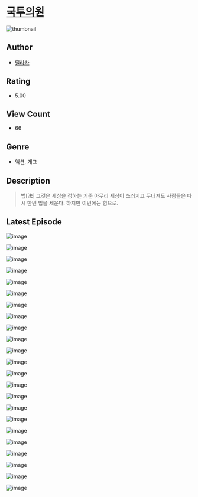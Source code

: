 # [국투의원](https://comic.naver.com/challenge/list?titleId=810712)
![thumbnail](https://image-comic.pstatic.net/user_contents_data/challenge_comic/2023/05/24/352226/upload_7364287416416678245_480x623.jpeg)

## Author
- [릴라차](https://comic.naver.com/artistTitle?id=352226)

## Rating
- 5.00

## View Count
- 66

## Genre
- 액션, 개그

## Description
> 법[法] 그것은 세상을 정하는 기준 아무리 세상이 쓰러지고 무너져도 사람들은 다시 한번 법을 세운다. 하지만 이번에는 힘으로.


## Latest Episode
![image](https://image-comic.pstatic.net/user_contents_data/challenge_comic/2023/05/24/352226/upload_3618133443137922615.jpeg)

![image](https://image-comic.pstatic.net/user_contents_data/challenge_comic/2023/05/24/352226/upload_3472947322096279909.jpeg)

![image](https://image-comic.pstatic.net/user_contents_data/challenge_comic/2023/05/24/352226/upload_7076393276004262758.jpeg)

![image](https://image-comic.pstatic.net/user_contents_data/challenge_comic/2023/05/24/352226/upload_3546637712429901111.jpeg)

![image](https://image-comic.pstatic.net/user_contents_data/challenge_comic/2023/05/24/352226/upload_3617575998594823225.jpeg)

![image](https://image-comic.pstatic.net/user_contents_data/challenge_comic/2023/05/24/352226/upload_3991427751157785187.jpeg)

![image](https://image-comic.pstatic.net/user_contents_data/challenge_comic/2023/05/24/352226/upload_3775199790773854772.jpeg)

![image](https://image-comic.pstatic.net/user_contents_data/challenge_comic/2023/05/24/352226/upload_3473743394321413474.jpeg)

![image](https://image-comic.pstatic.net/user_contents_data/challenge_comic/2023/05/24/352226/upload_7219329791977481522.jpeg)

![image](https://image-comic.pstatic.net/user_contents_data/challenge_comic/2023/05/24/352226/upload_4121747156383315811.jpeg)

![image](https://image-comic.pstatic.net/user_contents_data/challenge_comic/2023/05/24/352226/upload_3559031385148043572.jpeg)

![image](https://image-comic.pstatic.net/user_contents_data/challenge_comic/2023/05/24/352226/upload_3833469509787988533.jpeg)

![image](https://image-comic.pstatic.net/user_contents_data/challenge_comic/2023/05/24/352226/upload_3977302320977820004.jpeg)

![image](https://image-comic.pstatic.net/user_contents_data/challenge_comic/2023/05/24/352226/upload_4122873270182885424.jpeg)

![image](https://image-comic.pstatic.net/user_contents_data/challenge_comic/2023/05/24/352226/upload_3774915219109263461.jpeg)

![image](https://image-comic.pstatic.net/user_contents_data/challenge_comic/2023/05/24/352226/upload_3546133040163403366.jpeg)

![image](https://image-comic.pstatic.net/user_contents_data/challenge_comic/2023/05/24/352226/upload_7077182948758283824.jpeg)

![image](https://image-comic.pstatic.net/user_contents_data/challenge_comic/2023/05/24/352226/upload_7016944907137070135.jpeg)

![image](https://image-comic.pstatic.net/user_contents_data/challenge_comic/2023/05/24/352226/upload_3546415623127131236.jpeg)

![image](https://image-comic.pstatic.net/user_contents_data/challenge_comic/2023/05/24/352226/upload_3703754603170510433.jpeg)

![image](https://image-comic.pstatic.net/user_contents_data/challenge_comic/2023/05/24/352226/upload_7377798223888595253.jpeg)

![image](https://image-comic.pstatic.net/user_contents_data/challenge_comic/2023/05/24/352226/upload_3760896256842884662.jpeg)

![image](https://image-comic.pstatic.net/user_contents_data/challenge_comic/2023/05/24/352226/upload_4049352038028884068.jpeg)

